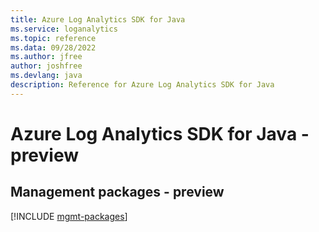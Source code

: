 ```yaml
---
title: Azure Log Analytics SDK for Java
ms.service: loganalytics
ms.topic: reference
ms.data: 09/28/2022
ms.author: jfree
author: joshfree
ms.devlang: java
description: Reference for Azure Log Analytics SDK for Java
---
```

# Azure Log Analytics SDK for Java - preview

## Management packages - preview
[!INCLUDE [mgmt-packages](log-analytics-mgmt-index.md)]